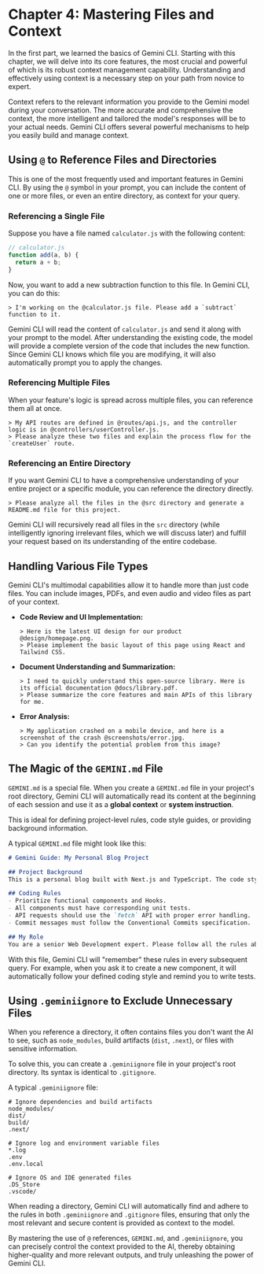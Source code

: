 # Chapter 4: Mastering Files and Context

In the first part, we learned the basics of Gemini CLI. Starting with this chapter, we will delve into its core features, the most crucial and powerful of which is its robust context management capability. Understanding and effectively using context is a necessary step on your path from novice to expert.

Context refers to the relevant information you provide to the Gemini model during your conversation. The more accurate and comprehensive the context, the more intelligent and tailored the model's responses will be to your actual needs. Gemini CLI offers several powerful mechanisms to help you easily build and manage context.

## Using `@` to Reference Files and Directories

This is one of the most frequently used and important features in Gemini CLI. By using the `@` symbol in your prompt, you can include the content of one or more files, or even an entire directory, as context for your query.

### Referencing a Single File

Suppose you have a file named `calculator.js` with the following content:
```javascript
// calculator.js
function add(a, b) {
  return a + b;
}
```
Now, you want to add a new subtraction function to this file. In Gemini CLI, you can do this:

```
> I'm working on the @calculator.js file. Please add a `subtract` function to it.
```

Gemini CLI will read the content of `calculator.js` and send it along with your prompt to the model. After understanding the existing code, the model will provide a complete version of the code that includes the new function. Since Gemini CLI knows which file you are modifying, it will also automatically prompt you to apply the changes.

### Referencing Multiple Files

When your feature's logic is spread across multiple files, you can reference them all at once.

```
> My API routes are defined in @routes/api.js, and the controller logic is in @controllers/userController.js.
> Please analyze these two files and explain the process flow for the `createUser` route.
```

### Referencing an Entire Directory

If you want Gemini CLI to have a comprehensive understanding of your entire project or a specific module, you can reference the directory directly.

```
> Please analyze all the files in the @src directory and generate a README.md file for this project.
```

Gemini CLI will recursively read all files in the `src` directory (while intelligently ignoring irrelevant files, which we will discuss later) and fulfill your request based on its understanding of the entire codebase.

## Handling Various File Types

Gemini CLI's multimodal capabilities allow it to handle more than just code files. You can include images, PDFs, and even audio and video files as part of your context.

*   **Code Review and UI Implementation:**
    ```
    > Here is the latest UI design for our product @design/homepage.png.
    > Please implement the basic layout of this page using React and Tailwind CSS.
    ```
*   **Document Understanding and Summarization:**
    ```
    > I need to quickly understand this open-source library. Here is its official documentation @docs/library.pdf.
    > Please summarize the core features and main APIs of this library for me.
    ```
*   **Error Analysis:**
    ```
    > My application crashed on a mobile device, and here is a screenshot of the crash @screenshots/error.jpg.
    > Can you identify the potential problem from this image?
    ```

## The Magic of the `GEMINI.md` File

`GEMINI.md` is a special file. When you create a `GEMINI.md` file in your project's root directory, Gemini CLI will automatically read its content at the beginning of each session and use it as a **global context** or **system instruction**.

This is ideal for defining project-level rules, code style guides, or providing background information.

A typical `GEMINI.md` file might look like this:

```markdown
# Gemini Guide: My Personal Blog Project

## Project Background
This is a personal blog built with Next.js and TypeScript. The code style follows the Airbnb JavaScript Style Guide.

## Coding Rules
- Prioritize functional components and Hooks.
- All components must have corresponding unit tests.
- API requests should use the `fetch` API with proper error handling.
- Commit messages must follow the Conventional Commits specification.

## My Role
You are a senior Web Development expert. Please follow all the rules above in your responses and provide suggestions in a professional and constructive tone.
```

With this file, Gemini CLI will "remember" these rules in every subsequent query. For example, when you ask it to create a new component, it will automatically follow your defined coding style and remind you to write tests.

## Using `.geminiignore` to Exclude Unnecessary Files

When you reference a directory, it often contains files you don't want the AI to see, such as `node_modules`, build artifacts (`dist`, `.next`), or files with sensitive information.

To solve this, you can create a `.geminiignore` file in your project's root directory. Its syntax is identical to `.gitignore`.

A typical `.geminiignore` file:

```
# Ignore dependencies and build artifacts
node_modules/
dist/
build/
.next/

# Ignore log and environment variable files
*.log
.env
.env.local

# Ignore OS and IDE generated files
.DS_Store
.vscode/
```

When reading a directory, Gemini CLI will automatically find and adhere to the rules in both `.geminiignore` and `.gitignore` files, ensuring that only the most relevant and secure content is provided as context to the model.

By mastering the use of `@` references, `GEMINI.md`, and `.geminiignore`, you can precisely control the context provided to the AI, thereby obtaining higher-quality and more relevant outputs, and truly unleashing the power of Gemini CLI.
